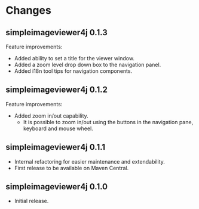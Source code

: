 # Changes

## simpleimageviewer4j 0.1.3

Feature improvements:

* Added ability to set a title for the viewer window.
* Added a zoom level drop down box to the navigation panel.
* Added i18n tool tips for navigation components.


## simpleimageviewer4j 0.1.2

Feature improvements:

* Added zoom in/out capability.
  * It is possible to zoom in/out using the buttons in the navigation pane, keyboard and mouse wheel.


## simpleimageviewer4j 0.1.1

* Internal refactoring for easier maintenance and extendability.
* First release to be available on Maven Central.


## simpleimageviewer4j 0.1.0

* Initial release.